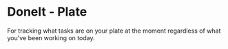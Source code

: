 # DoneIt - Plate

For tracking what tasks are on your plate at the moment regardless of what you've been working on today.
